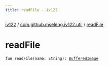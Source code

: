 ```yaml
---
title: readFile - iv122
---
```


[iv122](../index.md) / [com.github.mseleng.iv122.util](index.md) / [readFile](.)

# readFile

`fun readFile(name: String): `[`BufferedImage`](http://docs.oracle.com/javase/6/docs/api/java/awt/image/BufferedImage.html)